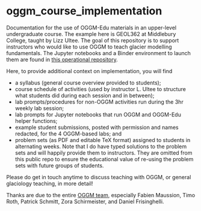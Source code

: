 # oggm_course_implementation
Documentation for the use of OGGM-Edu materials in an upper-level undergraduate course.  The example here is GEOL362 at Middlebury College, taught by Lizz Ultee.
The goal of this repository is to support instructors who would like to use OGGM to teach glacier modelling fundamentals.
The Jupyter notebooks and a Binder environment to launch them are found in [this operational repository](https://github.com/ehultee/glaciology-labs).

Here, to provide additional context on implementation, you will find 
- a syllabus (general course overview provided to students);
- course schedule of activities (used by instructor L. Ultee to structure what students did during each session and in between);
- lab prompts/procedures for non-OGGM activities run during the 3hr weekly lab session;
- lab prompts for Jupyter notebooks that run OGGM and OGGM-Edu helper functions;
- example student submissions, posted with permission and names redacted, for the 4 OGGM-based labs; and
- problem sets (as PDF and editable TeX format) assigned to students in alternating weeks.  Note that I do have typed solutions to the problem sets and will happily provide them to instructors.  They are omitted from this public repo to ensure the educational value of re-using the problem sets with future groups of students.

Please do get in touch anytime to discuss teaching with OGGM, or general glaciology teaching, in more detail!

Thanks are due to the entire [OGGM team](https://oggm.org/community/), especially Fabien Maussion, Timo Roth, Patrick Schmitt, Zora Schirmeister, and Daniel Frisinghelli.
